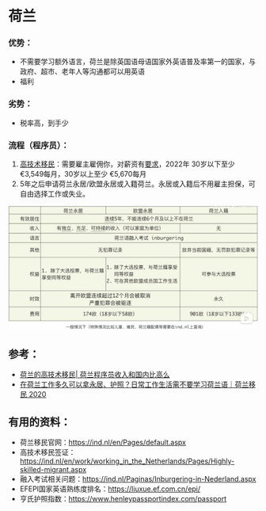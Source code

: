 # 荷兰

### 优势：
- 不需要学习额外语言，荷兰是除英国语母语国家外英语普及率第一的国家，与政府、超市、老年人等沟通都可以用英语
- 福利

### 劣势：
- 税率高，到手少

### 流程（程序员）：
1. [高技术移民](https://ind.nl/en/work/working_in_the_Netherlands/Pages/Highly-skilled-migrant.aspx)：需要雇主雇佣你，对薪资有[要求](https://ind.nl/en/Pages/required-amounts-income-requirement.aspx#Application_for_residence_permit_highly_skilled_migrant_and_European_Blue_Card)，2022年 30岁以下至少​€3,549每月，30岁以上至少 €5,670每月
2. 5年之后申请荷兰永居/欧盟永居或入籍荷兰。永居或入籍后不用雇主担保，可自由选择工作或失业。

![](./Netherlands_pr.png)

## 参考：
- [荷兰的高技术移民| 荷兰程序员收入和国内比高么](https://www.bilibili.com/video/BV1Ut4y1v776)
- [在荷兰工作多久可以拿永居、护照？日常工作生活需不要学习荷兰语｜荷兰移民 2020](https://www.bilibili.com/video/BV1Dk4y1B7bv)



## 有用的资料：
- 荷兰移民官网：https://ind.nl/en/Pages/default.aspx
- 高技术移民签证：https://ind.nl/en/work/working_in_the_Netherlands/Pages/Highly-skilled-migrant.aspx
- 融入考试相关问题：https://ind.nl/Paginas/Inburgering-in-Nederland.aspx
- EFEPI国家英语熟练度排名：https://liuxue.ef.com.cn/epi/
- 亨氏护照指数：https://www.henleypassportindex.com/passport
